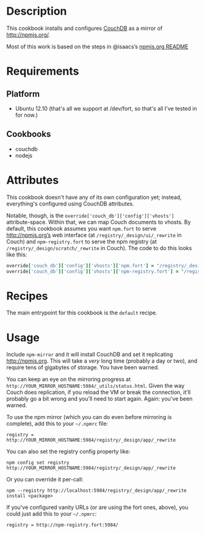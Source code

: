 Description
===========

This cookbook installs and configures [CouchDB](https://couchdb.apache.org) as a mirror of http://npmjs.org/.

Most of this work is based on the steps in @isaacs’s [npmjs.org README](https://github.com/isaacs/npmjs.org/blob/master/README.md)

Requirements
============

Platform
--------

* Ubuntu 12.10 (that's all we support at /dev/fort, so that's all I've tested in for now.)

Cookbooks
---------

* couchdb
* nodejs

Attributes
==========

This cookbook doesn't have any of its own configuration yet; instead, everything's configured using CouchDB attributes.

Notable, though, is the `override['couch_db']['config']['vhosts']` attribute-space. Within that, we can map Couch documents to vhosts. By default, this cookbook assumes you want `npm.fort` to serve http://npmjs.org’s web interface (at `/registry/_design/ui/_rewrite` in Couch) and `npm-registry.fort` to serve the npm registry (at `/registry/_design/scratch/_rewrite` in Couch). The code to do this looks like this:

```ruby
override['couch_db']['config']['vhosts']['npm.fort'] = "/registry/_design/ui/_rewrite"
override['couch_db']['config']['vhosts']['npm-registry.fort'] = "/registry/_design/scratch/_rewrite"
```

Recipes
=======

The main entrypoint for this cookbook is the `default` recipe.

Usage
=====

Include `npm-mirror` and it will install CouchDB and set it replicating http://npmjs.org. This will take a _very_ long time (probably a day or two), and require tens of gigabytes of storage. You have been warned.

You can keep an eye on the mirroring progress at `http://YOUR_MIRROR_HOSTNAME:5984/_utils/status.html`. Given the way Couch does replication, if you reload the VM or break the connection, it'll probably go a bit wrong and you'll need to start again. Again: you've been warned.

To use the npm mirror (which you can do even before mirroring is complete), add this to your `~/.npmrc` file:

    registry = http://YOUR_MIRROR_HOSTNAME:5984/registry/_design/app/_rewrite

You can also set the registry config property like:

    npm config set registry http://YOUR_MIRROR_HOSTNAME:5984/registry/_design/app/_rewrite

Or you can override it per-call:

    npm --registry http://localhost:5984/registry/_design/app/_rewrite install <package>

If you've configured vanity URLs (or are using the fort ones, above), you could just add this to your `~/.npmrc`:

    registry = http://npm-registry.fort:5984/